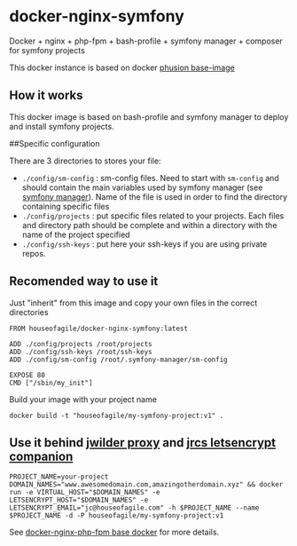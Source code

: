 # docker-nginx-symfony

Docker + nginx + php-fpm + bash-profile + symfony manager + composer for symfony projects

This docker instance is based on docker [phusion base-image](https://github.com/phusion/baseimage-docker)

## How it works
This docker image is based on bash-profile and symfony manager to deploy and install symfony projects.

##Specific configuration

There are 3 directories to stores your file:
* `./config/sm-config` : sm-config files. Need to start with `sm-config` and should contain the main variables used by symfony manager (see [symfony manager](https://github.com/jmeyo/dacorp-symfony-manager)). Name of the file is used in order to find the directory containing specific files
* `./config/projects` : put specific files related to your projects. Each files and directory path should be complete and within a directory with the name of the project specified
* `./config/ssh-keys` : put here your ssh-keys if you are using private repos.



## Recomended way to use it
Just "inherit" from this image and copy your own files in the correct directories

    FROM houseofagile/docker-nginx-symfony:latest

    ADD ./config/projects /root/projects
    ADD ./config/ssh-keys /root/ssh-keys
    ADD ./config/sm-config /root/.symfony-manager/sm-config

    EXPOSE 80
    CMD ["/sbin/my_init"]

Build your image with your project name 

    docker build -t "houseofagile/my-symfony-project:v1" .

## Use it behind [jwilder proxy](https://github.com/jwilder/nginx-proxy) and [jrcs letsencrypt companion](https://github.com/JrCs/docker-letsencrypt-nginx-proxy-companion)

    PROJECT_NAME=your-project DOMAIN_NAMES="www.awesomedomain.com,amazingotherdomain.xyz" && docker run -e VIRTUAL_HOST="$DOMAIN_NAMES" -e LETSENCRYPT_HOST="$DOMAIN_NAMES" -e LETSENCRYPT_EMAIL="jc@houseofagile.com" -h $PROJECT_NAME --name $PROJECT_NAME -d -P houseofagile/my-symfony-project:v1

See [docker-nginx-php-fpm base docker](https://github.com/HouseOfAgile/docker-nginx-php-fpm) for more details.


